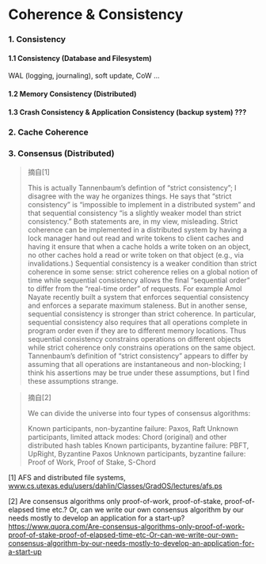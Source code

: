 # Coherence & Consistency


### 1. Consistency

#### 1.1 Consistency (Database and Filesystem)

WAL (logging, journaling), soft update, CoW ...

#### 1.2 Memory Consistency (Distributed)

#### 1.3 Crash Consistency & Application Consistency (backup system) ???

### 2. Cache Coherence 


### 3. Consensus (Distributed)

> 摘自[1] 
>
>This is actually Tannenbaum’s defintion of “strict consistency”; I disagree with the way he organizes things. He says that “strict consistency” is “impossible to implement in a distributed system” and that sequential consistency “is a slightly weaker model than strict consistency.” Both statements are, in my view, misleading.
Strict coherence can be implemented in a distributed system by having a lock manager hand out read and write tokens to client caches and having it ensure that when a cache holds a write token on an object, no other caches hold a read or write token on that object (e.g., via invalidations.)
Sequential consistency is a weaker condition than strict coherence in some sense: strict coherence relies on a global notion of time while sequential consistency allows the final “sequential order” to differ from the “real-time order” of requests. For example Amol Nayate recently built a system that enforces sequential consistency and enforces a separate maximum staleness.
But in another sense, sequential consistency is stronger than strict coherence. In particular, sequential consistency also requires that all operations complete in program order even if they are to different memory locations. Thus sequential consistency constrains operations on different objects while strict coherence only constrains operations on the same object.
Tannenbaum’s definition of “strict consistency” appears to differ by assuming that all operations are instantaneous and non-blocking; I think his assertions may be true under these assumptions, but I find these assumptions strange.


> 摘自[2] 
>
> We can divide the universe into four types of consensus algorithms:
> 
> Known participants, non-byzantine failure: Paxos, Raft
Unknown participants, limited attack modes: Chord (original) and other distributed hash tables
Known participants, byzantine failure: PBFT, UpRight, Byzantine Paxos
Unknown participants, byzantine failure: Proof of Work, Proof of Stake, S-Chord


[1] AFS and distributed file systems, www.cs.utexas.edu/users/dahlin/Classes/GradOS/lectures/afs.ps

[2] Are consensus algorithms only proof-of-work, proof-of-stake, proof-of-elapsed time etc.? Or, can we write our own consensus algorithm by our needs mostly to develop an application for a start-up? https://www.quora.com/Are-consensus-algorithms-only-proof-of-work-proof-of-stake-proof-of-elapsed-time-etc-Or-can-we-write-our-own-consensus-algorithm-by-our-needs-mostly-to-develop-an-application-for-a-start-up